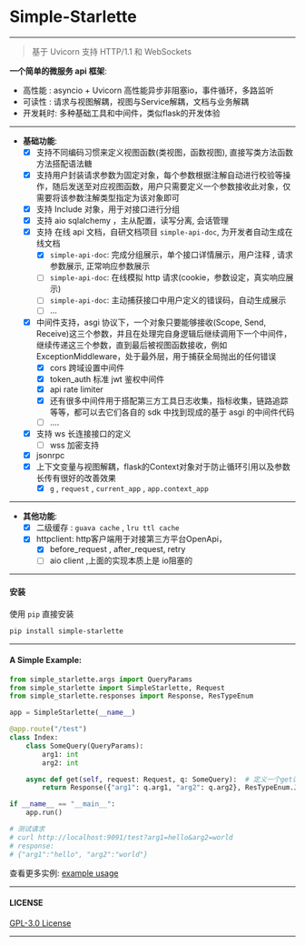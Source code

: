 # Simple-Starlette
---
> 基于 Uvicorn 支持 HTTP/1.1 和 WebSockets

**一个简单的微服务 api 框架**: 
- 高性能 : asyncio + Uvicorn 高性能异步非阻塞io，事件循环，多路监听 
- 可读性 : 请求与视图解耦，视图与Service解耦，文档与业务解耦
- 开发耗时: 多种基础工具和中间件，类似flask的开发体验
---

- **基础功能**:
  - [x] 支持不同编码习惯来定义视图函数(类视图，函数视图), 直接写类方法函数方法搭配语法糖
  - [x] 支持用户封装请求参数为固定对象，每个参数根据注解自动进行校验等操作，随后发送至对应视图函数，用户只需要定义一个参数接收此对象，仅需要将该参数注解类型指定为该对象即可
  - [x] 支持 Include 对象，用于对接口进行分组
  - [x] 支持 aio sqlalchemy ，主从配置，读写分离, 会话管理
  - [x] 支持 在线 api 文档，自研文档项目 `simple-api-doc`, 为开发者自动生成在线文档
    - [x] `simple-api-doc`: 完成分组展示，单个接口详情展示，用户注释 , 请求参数展示, 正常响应参数展示
    - [ ] `simple-api-doc`: 在线模拟 http 请求(cookie，参数设定，真实响应展示)
    - [ ] `simple-api-doc`: 主动捕获接口中用户定义的错误码，自动生成展示
    - [ ] ...

  - [x] 中间件支持，asgi 协议下，一个对象只要能够接收(Scope, Send, Receive)这三个参数，并且在处理完自身逻辑后继续调用下一个中间件，继续传递这三个参数，直到最后被视图函数接收，例如ExceptionMiddleware，处于最外层，用于捕获全局抛出的任何错误
    - [x] cors 跨域设置中间件
    - [x] token_auth 标准 jwt 鉴权中间件
    - [x] api rate limiter
    - [x] 还有很多中间件用于搭配第三方工具日志收集，指标收集，链路追踪等等，都可以去它们各自的 sdk 中找到现成的基于 asgi 的中间件代码
    - [ ] ....
  - [x] 支持 ws 长连接接口的定义
    - [ ] wss 加密支持
  - [x] jsonrpc
  - [x] 上下文变量与视图解耦，flask的Context对象对于防止循环引用以及参数长传有很好的改善效果
    - [x] `g` ,  `request` , `current_app` , `app.context_app`
---


- **其他功能**:
  - [x] 二级缓存 : `guava cache` , `lru ttl cache`
  - [x] httpclient: http客户端用于对接第三方平台OpenApi，
    - [x] before_request , after_request, retry
    - [ ] aio client ,上面的实现本质上是 io阻塞的
---

#### 安装

使用 `pip` 直接安装

```bash
pip install simple-starlette
```

---

#### A Simple Example:

```python
from simple_starlette.args import QueryParams
from simple_starlette import SimpleStarlette, Request
from simple_starlette.responses import Response, ResTypeEnum

app = SimpleStarlette(__name__)

@app.route("/test")
class Index:
    class SomeQuery(QueryParams):
        arg1: int
        arg2: int

    async def get(self, request: Request, q: SomeQuery):  # 定义一个get请求
        return Response({"arg1": q.arg1, "arg2": q.arg2}, ResTypeEnum.JSON) # 构造返回json字符串

if __name__ == "__main__":
    app.run()

# 测试请求
# curl http://localhost:9091/test?arg1=hello&arg2=world
# response:
# {"arg1":"hello", "arg2":"world"}
```

查看更多实例: [example usage](https://github.com/mapyJJJ/simple-starlette/tree/master/example)

---

#### LICENSE

[GPL-3.0 License](https://github.com/mapyJJJ/simple-starlette/blob/master/LICENSE)

---